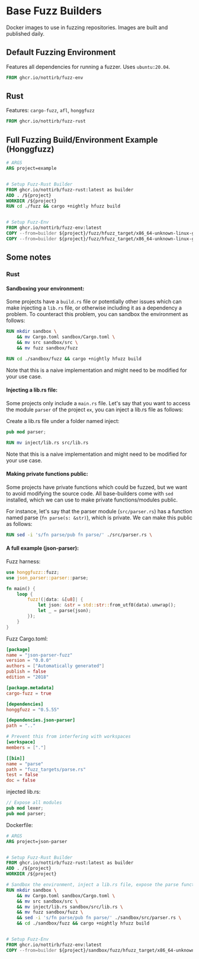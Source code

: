 # Base Fuzz Builders

Docker images to use in fuzzing repositories. Images are built and published daily.

## Default Fuzzing Environment

Features all dependencies for running a fuzzer. Uses `ubuntu:20.04`.

```Dockerfile
FROM ghcr.io/nottirb/fuzz-env
```

## Rust

Features: `cargo-fuzz`, `afl`, `honggfuzz`

```Dockerfile
FROM ghcr.io/nottirb/fuzz-rust
```

## Full Fuzzing Build/Environment Example (Honggfuzz)

```Dockerfile
# ARGS
ARG project=example


# Setup Fuzz-Rust Builder
FROM ghcr.io/nottirb/fuzz-rust:latest as builder
ADD . /${project}
WORKDIR /${project}
RUN cd ./fuzz && cargo +nightly hfuzz build


# Setup Fuzz-Env
FROM ghcr.io/nottirb/fuzz-env:latest
COPY --from=builder ${project}/fuzz/hfuzz_target/x86_64-unknown-linux-gnu/release/fuzz_target_1 /
COPY --from=builder ${project}/fuzz/hfuzz_target/x86_64-unknown-linux-gnu/release/fuzz_target_2 /
```

## Some notes

### Rust

#### Sandboxing your environment:

Some projects have a `build.rs` file or potentially other issues which can make injecting a `lib.rs` file, or otherwise including it as a dependency a problem. To counteract this problem, you can sandbox the environment as follows:

```Dockerfile
RUN mkdir sandbox \
    && mv Cargo.toml sandbox/Cargo.toml \
    && mv src sandbox/src \
    && mv fuzz sandbox/fuzz

RUN cd ./sandbox/fuzz && cargo +nightly hfuzz build
```

Note that this is a naive implementation and might need to be modified for your use case.

#### Injecting a lib.rs file:

Some projects only include a `main.rs` file. Let's say that you want to access the module `parser` of the project `ex`, you can inject a lib.rs file as follows:

Create a lib.rs file under a folder named inject:
```rs
pub mod parser;
```

```Dockerfile
RUN mv inject/lib.rs src/lib.rs
```

Note that this is a naive implementation and might need to be modified for your use case.

#### Making private functions public:

Some projects have private functions which could be fuzzed, but we want to avoid modifying the source code. All base-builders come with `sed` installed, which we can use to make private functions/modules public.

For instance, let's say that the parser module (`src/parser.rs`) has a function named parse (`fn parse(s: &str)`), which is private. We can make this public as follows:

```Dockerfile
RUN sed -i 's/fn parse/pub fn parse/' ./src/parser.rs \
```

#### A full example (json-parser):

Fuzz harness:
```rs
use honggfuzz::fuzz;
use json_parser::parser::parse;

fn main() {
    loop {
        fuzz!(|data: &[u8]| {
            let json: &str = std::str::from_utf8(data).unwrap(); 
            let _ = parse(json);
        });
    }
}
```

Fuzz Cargo.toml:
```toml
[package]
name = "json-parser-fuzz"
version = "0.0.0"
authors = ["Automatically generated"]
publish = false
edition = "2018"

[package.metadata]
cargo-fuzz = true

[dependencies]
honggfuzz = "0.5.55"

[dependencies.json-parser]
path = ".."

# Prevent this from interfering with workspaces
[workspace]
members = ["."]

[[bin]]
name = "parse"
path = "fuzz_targets/parse.rs"
test = false
doc = false
```

injected lib.rs:
```rs
// Expose all modules
pub mod lexer;
pub mod parser;
```

Dockerfile:
```Dockerfile
# ARGS
ARG project=json-parser


# Setup Fuzz-Rust Builder
FROM ghcr.io/nottirb/fuzz-rust:latest as builder
ADD . /${project}
WORKDIR /${project}

# Sandbox the environment, inject a lib.rs file, expose the parse function, and build the fuzz targets
RUN mkdir sandbox \
    && mv Cargo.toml sandbox/Cargo.toml \
    && mv src sandbox/src \
    && mv inject/lib.rs sandbox/src/lib.rs \
    && mv fuzz sandbox/fuzz \
    && sed -i 's/fn parse/pub fn parse/' ./sandbox/src/parser.rs \
    && cd ./sandbox/fuzz && cargo +nightly hfuzz build


# Setup Fuzz-Env
FROM ghcr.io/nottirb/fuzz-env:latest
COPY --from=builder ${project}/sandbox/fuzz/hfuzz_target/x86_64-unknown-linux-gnu/release/parse /
```
